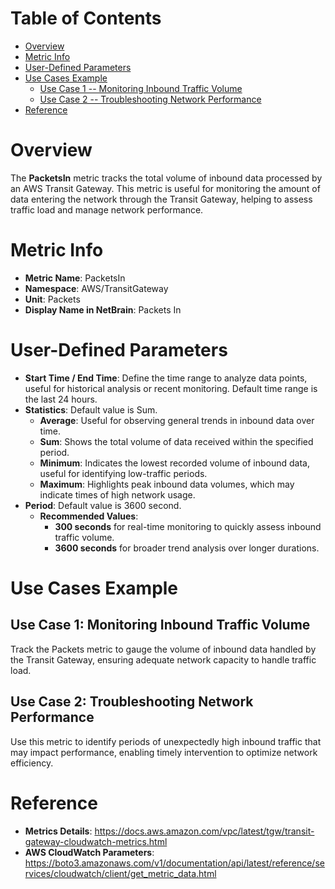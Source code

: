 # Table of Contents
- [Overview](#overview)
- [Metric Info](#metric-info)
- [User-Defined Parameters](#user-defined-parameters)
- [Use Cases Example](#example)
    - [Use Case 1 -- Monitoring Inbound Traffic Volume](#example-1) 
    - [Use Case 2 -- Troubleshooting Network Performance](#example-2)
- [Reference](#reference)

# Overview <a name="overview"></a>
The <b>PacketsIn</b> metric tracks the total volume of inbound data processed by an AWS Transit Gateway. This metric is useful for monitoring the amount of data entering the network through the Transit Gateway, helping to assess traffic load and manage network performance.



# Metric Info <a name="metric-info"></a>
* <b>Metric Name</b>: PacketsIn
* <b>Namespace</b>: AWS/TransitGateway
* <b>Unit</b>: Packets
* <b>Display Name in NetBrain</b>: Packets In

# User-Defined Parameters <a name="user-defined-parameters"></a>
* <b>Start Time / End Time</b>: Define the time range to analyze data points, useful for historical analysis or recent monitoring. Default time range is the last 24 hours.
* <b>Statistics</b>: Default value is Sum.
  * <b>Average</b>: Useful for observing general trends in inbound data over time.
  * <b>Sum</b>: Shows the total volume of data received within the specified period.
  * <b>Minimum</b>: Indicates the lowest recorded volume of inbound data, useful for identifying low-traffic periods.
  * <b>Maximum</b>: Highlights peak inbound data volumes, which may indicate times of high network usage.
* <b>Period</b>: Default value is 3600 second.
  * <b>Recommended Values</b>:
    * <b>300 seconds</b> for real-time monitoring to quickly assess inbound traffic volume.
    * <b>3600 seconds</b> for broader trend analysis over longer durations.

# Use Cases Example <a name="example"></a>
## Use Case 1: Monitoring Inbound Traffic Volume <a name="example-1"></a>
Track the Packets metric to gauge the volume of inbound data handled by the Transit Gateway, ensuring adequate network capacity to handle traffic load.

## Use Case 2: Troubleshooting Network Performance <a name="example-2"></a>
Use this metric to identify periods of unexpectedly high inbound traffic that may impact performance, enabling timely intervention to optimize network efficiency.


# Reference <a name="reference"></a>
* <b>Metrics Details</b>: https://docs.aws.amazon.com/vpc/latest/tgw/transit-gateway-cloudwatch-metrics.html
* <b>AWS CloudWatch Parameters</b>: https://boto3.amazonaws.com/v1/documentation/api/latest/reference/services/cloudwatch/client/get_metric_data.html